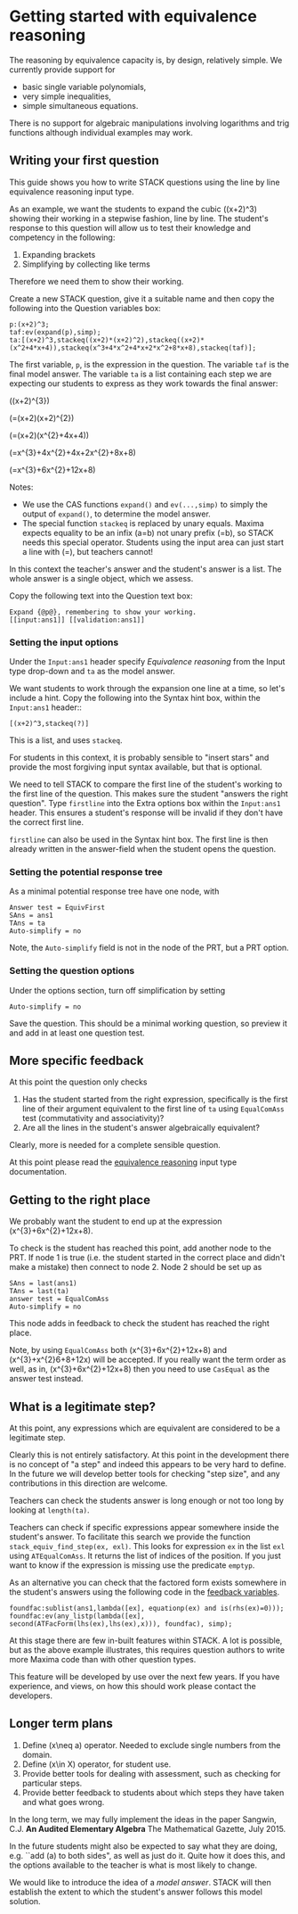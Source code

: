 # Getting started with equivalence reasoning

The reasoning by equivalence capacity is, by design, relatively simple.  We currently provide support for 

- basic single variable polynomials,
- very simple inequalities,
- simple simultaneous equations.

There is no support for algebraic manipulations involving logarithms and trig functions although individual examples may work.

## Writing your first question

This guide shows you how to write STACK questions using the line by line equivalence reasoning input type.

As an example, we want the students to expand the cubic \((x+2)^3\) showing their working in a stepwise fashion, line by line. The student's response to this question will allow us to test their knowledge and competency in the following:

1. Expanding brackets
2. Simplifying by collecting like terms

Therefore we need them to show their working.

Create a new STACK question, give it a suitable name and then copy the following into the Question variables box:


    p:(x+2)^3;
    taf:ev(expand(p),simp);
    ta:[(x+2)^3,stackeq((x+2)*(x+2)^2),stackeq((x+2)*(x^2+4*x+4)),stackeq(x^3+4*x^2+4*x+2*x^2+8*x+8),stackeq(taf)];

The first variable, `p`, is the expression in the question. The variable `taf` is the final model answer.
The variable `ta` is a list containing each step we are expecting our students to express as they work towards the final answer:

\((x+2)^{3}\)

\(=(x+2)(x+2)^{2}\)

\(=(x+2)(x^{2}+4x+4)\)

\(=x^{3}+4x^{2}+4x+2x^{2}+8x+8\)

\(=x^{3}+6x^{2}+12x+8\)


Notes:

* We use the CAS functions `expand()` and `ev(...,simp)` to simply the output of `expand()`, to determine the model answer.
* The special function `stackeq` is replaced by unary equals.  Maxima expects equality to be an infix \(a=b\) not unary prefix \(=b\), so STACK needs this special operator.  Students using the input area can just start a line with \(=\), but teachers cannot!

In this context the teacher's answer and the student's answer is a list.  The whole answer is a single object, which we assess.

Copy the following text into the Question text box:

    Expand {@p@}, remembering to show your working.
    [[input:ans1]] [[validation:ans1]]

### Setting the input options ###

Under the `Input:ans1` header specify _Equivalence reasoning_ from the Input type drop-down and `ta` as the model answer.

We want students to work through the expansion one line at a time, so let's include a hint. Copy the following into the Syntax hint box, within the `Input:ans1` header::

    [(x+2)^3,stackeq(?)]

This is a list, and uses `stackeq`.

For students in this context, it is probably sensible to "insert stars" and provide the most forgiving input syntax available, but that is optional.

We need to tell STACK to compare the first line of the student's working to the first line of the question. This makes sure the student "answers the right question".
Type `firstline` into the Extra options box within the `Input:ans1` header.
This ensures a student's response will be invalid if they don't have the correct first line.

`firstline` can also be used in the Syntax hint box. The first line is then already written in the answer-field when the student opens the question.

### Setting the potential response tree ###

As a minimal potential response tree have one node, with

    Answer test = EquivFirst
    SAns = ans1
    TAns = ta
    Auto-simplify = no

Note, the `Auto-simplify` field is not in the node of the PRT, but a PRT option.

### Setting the question options ###

Under the options section, turn off simplification by setting

    Auto-simplify = no

Save the question.  This should be a minimal working question, so preview it and add in at least one question test.

## More specific feedback

At this point the question only checks

1. Has the student started from the right expression, specifically is the first line of their argument equivalent to the first line of `ta` using `EqualComAss` test (commutativity and associativity)?
2. Are all the lines in the student's answer algebraically equivalent?

Clearly, more is needed for a complete sensible question.

At this point please read the [equivalence reasoning](Equivalence_input.md) input type documentation.

## Getting to the right place ##

We probably want the student to end up at the expression \(x^{3}+6x^{2}+12x+8\).

To check is the student has reached this point, add another node to the PRT.  If node 1 is true (i.e. the student started in the correct place and didn't make a mistake) then connect to node 2.
Node 2 should be set up as

    SAns = last(ans1)
    TAns = last(ta)
    answer test = EqualComAss
    Auto-simplify = no

This node adds in feedback to check the student has reached the right place.

Note, by using `EqualComAss` both \(x^{3}+6x^{2}+12x+8\) and \(x^{3}+x^{2}6+8+12x\) will be accepted.
If you really want the term order as well, as in, \(x^{3}+6x^{2}+12x+8\) then you need to use `CasEqual` as the answer test instead.

## What is a legitimate step?

At this point, any expressions which are equivalent are considered to be a legitimate step.

Clearly this is not entirely satisfactory. At this point in the development there is no concept of "a step" and indeed this appears to be very hard to define. In the future we will develop better tools for checking "step size", and any contributions in this direction are welcome.

Teachers can check the students answer is long enough or not too long by looking at `length(ta)`.

Teachers can check if specific expressions appear somewhere inside the student's answer.  To facilitate this search we provide the function `stack_equiv_find_step(ex, exl)`.  This looks for expression `ex` in the list `exl` using `ATEqualComAss`.  It returns the list of indices of the position.  If you just want to know if the expression is missing use the predicate `emptyp`.

As an alternative you can check that the factored form exists somewhere in the student's answers using the following code in the [feedback variables](../../Authoring/Variables.md).

    foundfac:sublist(ans1,lambda([ex], equationp(ex) and is(rhs(ex)=0)));
    foundfac:ev(any_listp(lambda([ex], second(ATFacForm(lhs(ex),lhs(ex),x))), foundfac), simp);

At this stage there are few in-built features within STACK.  A lot is possible, but as the above example illustrates, this requires question authors to write more Maxima code than with other question types.

This feature will be developed by use over the next few years.
If you have experience, and views, on how this should work please contact the developers.

## Longer term plans

1. Define \(x\neq a\) operator.  Needed to exclude single numbers from the domain.
2. Define \(x\in X\) operator, for student use.
3. Provide better tools for dealing with assessment, such as checking for particular steps.
2. Provide better feedback to students about which steps they have taken and what goes wrong.

In the long term, we may fully implement the ideas in the paper Sangwin, C.J. __An Audited Elementary Algebra__ The Mathematical Gazette, July 2015.

In the future students might also be expected to say what they are doing, e.g. ``add \(a\) to both sides", as well as just do it.  Quite how it does this, and the options available to the teacher is what is most likely to change.

We would like to introduce the idea of a *model answer*.  STACK will then establish the extent to which the student's answer follows this model solution.


